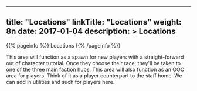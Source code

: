 
---
title: "Locations"
linkTitle: "Locations"
weight: 8n
date: 2017-01-04
description: >
 Locations
---

{{% pageinfo %}}
Locations
{{% /pageinfo %}}

This area will function as a spawn for new players with a straight-forward out of character tutorial. Once they choose their race, they'll be taken to one of the three main faction hubs. This area will also function as an OOC area for players. Think of it as a player counterpart to the staff home. We can add in utilities and such for players here.